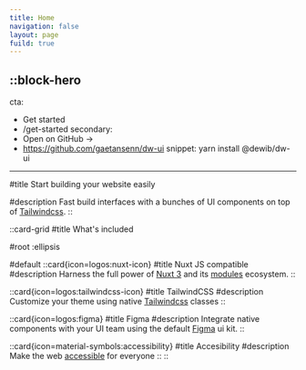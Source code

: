 ```yaml
---
title: Home
navigation: false
layout: page
fuild: true
---
```


::block-hero
---
cta:
  - Get started
  - /get-started
secondary:
  - Open on GitHub →
  - https://github.com/gaetansenn/dw-ui
snippet: yarn install @dewib/dw-ui
---

#title
Start building your website easily

#description
Fast build interfaces with a bunches of UI components on top of [Tailwindcss](https://tailwindcss.com/).
::

::card-grid
#title
What's included

#root
:ellipsis

#default
  ::card{icon=logos:nuxt-icon}
  #title
  Nuxt JS compatible
  #description
  Harness the full power of [Nuxt 3](https://v3.nuxtjs.org) and its [modules](https://modules.nuxtjs.org) ecosystem.
  ::

  ::card{icon=logos:tailwindcss-icon}
  #title
  TailwindCSS
  #description
  Customize your theme using native [Tailwindcss](https://tailwindcss.com/) classes
  ::

  ::card{icon=logos:figma}
  #title
  Figma
  #description
  Integrate native components with your UI team using the default [Figma](http://figma.com) ui kit.
  ::

  ::card{icon=material-symbols:accessibility}
  #title
  Accesibility
  #description
  Make the web [accessible](https://developer.mozilla.org/en-US/docs/Learn/Accessibility/HTML) for everyone
  ::
::
